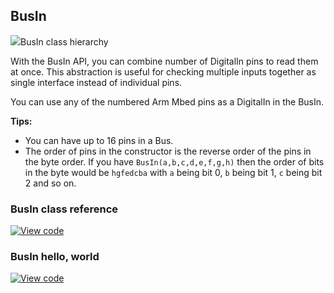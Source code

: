 ## BusIn

<span class="images">![](https://os.mbed.com/docs/development/mbed-os-api-doxy/classmbed_1_1_bus_in.png)<span>BusIn class hierarchy</span></span>

With the BusIn API, you can combine number of DigitalIn pins to read them at once. This abstraction is useful for checking multiple inputs together as single interface instead of individual pins.

You can use any of the numbered Arm Mbed pins as a DigitalIn in the BusIn.

**Tips:**
* You can have up to 16 pins in a Bus.
* The order of pins in the constructor is the reverse order of the pins in the byte order. If you have `BusIn(a,b,c,d,e,f,g,h)` then the order of bits in the byte would be `hgfedcba` with `a` being bit 0, `b` being bit 1, `c` being bit 2 and so on.

### BusIn class reference

[![View code](https://www.mbed.com/embed/?type=library)](https://os.mbed.com/docs/development/mbed-os-api-doxy/classmbed_1_1_bus_in.html)

### BusIn hello, world

[![View code](https://www.mbed.com/embed/?url=https://os.mbed.com/teams/mbed_example/code/BusIn_HelloWorld/)](https://os.mbed.com/teams/mbed_example/code/BusIn_HelloWorld/file/1e81bff34109/main.cpp)
